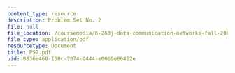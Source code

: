 ```yaml
---
content_type: resource
description: Problem Set No. 2
file: null
file_location: /coursemedia/6-263j-data-communication-networks-fall-2002/8836e468158c78740444e0069e86412e_PS2.pdf
file_type: application/pdf
resourcetype: Document
title: PS2.pdf
uid: 8836e468-158c-7874-0444-e0069e86412e
---
```

